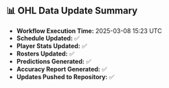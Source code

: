 ## 📊 OHL Data Update Summary
- **Workflow Execution Time:** 2025-03-08 15:23 UTC
- **Schedule Updated:** ✅
- **Player Stats Updated:** ✅
- **Rosters Updated:** ✅
- **Predictions Generated:** ✅
- **Accuracy Report Generated:** ✅
- **Updates Pushed to Repository:** ✅

